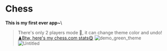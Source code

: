 # Chess
**This is my first ever app~**\
> There's only 2 players mode 🤣, it can change theme color and undo!
[♟Btw, here's my chess.com stats😋](https://www.chess.com/stats/overview/amaishio)
![demo_green_theme](https://user-images.githubusercontent.com/85296548/155140298-979b8045-ace3-4cfa-a07e-74f0e7a83a13.png)\
![Untitled](https://user-images.githubusercontent.com/85296548/155138698-1a18322b-f5fb-452a-9900-dfc6116bb010.png)
